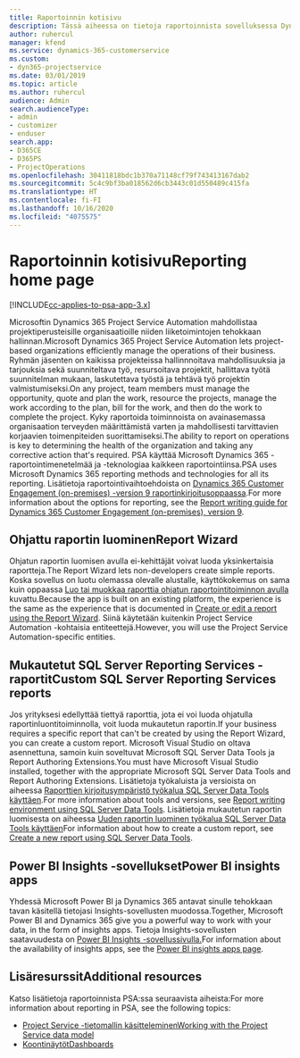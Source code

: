 ```yaml
---
title: Raportoinnin kotisivu
description: Tässä aiheessa on tietoja raportoinnista sovelluksessa Dynamics 365 Project Service Automation.
author: ruhercul
manager: kfend
ms.service: dynamics-365-customerservice
ms.custom:
- dyn365-projectservice
ms.date: 03/01/2019
ms.topic: article
ms.author: ruhercul
audience: Admin
search.audienceType:
- admin
- customizer
- enduser
search.app:
- D365CE
- D365PS
- ProjectOperations
ms.openlocfilehash: 30411818bdc1b370a71148cf79f743413167dab2
ms.sourcegitcommit: 5c4c9bf3ba018562d6cb3443c01d550489c415fa
ms.translationtype: HT
ms.contentlocale: fi-FI
ms.lasthandoff: 10/16/2020
ms.locfileid: "4075575"
---
```

# <a name="reporting-home-page"></a><span data-ttu-id="0c077-103">Raportoinnin kotisivu</span><span class="sxs-lookup"><span data-stu-id="0c077-103">Reporting home page</span></span>

[!INCLUDE[cc-applies-to-psa-app-3.x](../includes/cc-applies-to-psa-app-3x.md)]

<span data-ttu-id="0c077-104">Microsoftin Dynamics 365 Project Service Automation mahdollistaa projektiperusteisille organisaatioille niiden liiketoimintojen tehokkaan hallinnan.</span><span class="sxs-lookup"><span data-stu-id="0c077-104">Microsoft Dynamics 365 Project Service Automation lets project-based organizations efficiently manage the operations of their business.</span></span> <span data-ttu-id="0c077-105">Ryhmän jäsenten on kaikissa projekteissa hallinnnoitava mahdollisuuksia ja tarjouksia sekä suunniteltava työ, resursoitava projektit, hallittava työtä suunnitelman mukaan, laskutettava työstä ja tehtävä työ projektin valmistumiseksi.</span><span class="sxs-lookup"><span data-stu-id="0c077-105">On any project, team members must manage the opportunity, quote and plan the work, resource the projects, manage the work according to the plan, bill for the work, and then do the work to complete the project.</span></span> <span data-ttu-id="0c077-106">Kyky raportoida toiminnoista on avainasemassa organisaation terveyden määrittämistä varten ja mahdollisesti tarvittavien korjaavien toimenpiteiden suorittamiseksi.</span><span class="sxs-lookup"><span data-stu-id="0c077-106">The ability to report on operations is key to determining the health of the organization and taking any corrective action that's required.</span></span> <span data-ttu-id="0c077-107">PSA käyttää Microsoft Dynamics 365 -raportointimenetelmää ja -teknologiaa kaikkeen raportointiinsa.</span><span class="sxs-lookup"><span data-stu-id="0c077-107">PSA uses Microsoft Dynamics 365 reporting methods and technologies for all its reporting.</span></span> <span data-ttu-id="0c077-108">Lisätietoja raportointivaihtoehdoista on [Dynamics 365 Customer Engagement (on-premises) -version 9 raportinkirjoitusoppaassa](https://docs.microsoft.com/dynamics365/customerengagement/on-premises/analytics/reporting-analytics-with-dynamics-365).</span><span class="sxs-lookup"><span data-stu-id="0c077-108">For more information about the options for reporting, see the [Report writing guide for Dynamics 365 Customer Engagement (on-premises), version 9](https://docs.microsoft.com/dynamics365/customerengagement/on-premises/analytics/reporting-analytics-with-dynamics-365).</span></span>

## <a name="report-wizard"></a><span data-ttu-id="0c077-109">Ohjattu raportin luominen</span><span class="sxs-lookup"><span data-stu-id="0c077-109">Report Wizard</span></span>

<span data-ttu-id="0c077-110">Ohjatun raportin luomisen avulla ei-kehittäjät voivat luoda yksinkertaisia raportteja.</span><span class="sxs-lookup"><span data-stu-id="0c077-110">The Report Wizard lets non-developers create simple reports.</span></span> <span data-ttu-id="0c077-111">Koska sovellus on luotu olemassa olevalle alustalle, käyttökokemus on sama kuin oppaassa [Luo tai muokkaa raporttia ohjatun raportointitoiminnon avulla](https://docs.microsoft.com/dynamics365/customerengagement/on-premises/basics/create-edit-copy-report-wizard) kuvattu.</span><span class="sxs-lookup"><span data-stu-id="0c077-111">Because the app is built on an existing platform, the experience is the same as the experience that is documented in [Create or edit a report using the Report Wizard](https://docs.microsoft.com/dynamics365/customerengagement/on-premises/basics/create-edit-copy-report-wizard).</span></span> <span data-ttu-id="0c077-112">Siinä käytetään kuitenkin Project Service Automation -kohtaisia entiteettejä.</span><span class="sxs-lookup"><span data-stu-id="0c077-112">However, you will use the Project Service Automation-specific entities.</span></span>

## <a name="custom-sql-server-reporting-services-reports"></a><span data-ttu-id="0c077-113">Mukautetut SQL Server Reporting Services -raportit</span><span class="sxs-lookup"><span data-stu-id="0c077-113">Custom SQL Server Reporting Services reports</span></span>

<span data-ttu-id="0c077-114">Jos yrityksesi edellyttää tiettyä raporttia, jota ei voi luoda ohjatulla raportinluontitoiminnolla, voit luoda mukautetun raportin.</span><span class="sxs-lookup"><span data-stu-id="0c077-114">If your business requires a specific report that can't be created by using the Report Wizard, you can create a custom report.</span></span> <span data-ttu-id="0c077-115">Microsoft Visual Studio on oltava asennettuna, samoin kuin soveltuvat Microsoft SQL Server Data Tools ja Report Authoring Extensions.</span><span class="sxs-lookup"><span data-stu-id="0c077-115">You must have Microsoft Visual Studio installed, together with the appropriate Microsoft SQL Server Data Tools and Report Authoring Extensions.</span></span> <span data-ttu-id="0c077-116">Lisätietoja työkaluista ja versioista on aiheessa [Raporttien kirjoitusympäristö työkalua SQL Server Data Tools käyttäen](https://docs.microsoft.com/dynamics365/customerengagement/on-premises/analytics/report-writing-environment-using-sql-server-data-tools).</span><span class="sxs-lookup"><span data-stu-id="0c077-116">For more information about tools and versions, see [Report writing environment using SQL Server Data Tools](https://docs.microsoft.com/dynamics365/customerengagement/on-premises/analytics/report-writing-environment-using-sql-server-data-tools).</span></span> <span data-ttu-id="0c077-117">Lisätietoja mukautetun raportin luomisesta on aiheessa [Uuden raportin luominen työkalua SQL Server Data Tools käyttäen](https://docs.microsoft.com/dynamics365/customerengagement/on-premises/analytics/create-a-new-report-using-sql-server-data-tools)</span><span class="sxs-lookup"><span data-stu-id="0c077-117">For information about how to create a custom report, see [Create a new report using SQL Server Data Tools](https://docs.microsoft.com/dynamics365/customerengagement/on-premises/analytics/create-a-new-report-using-sql-server-data-tools).</span></span>

## <a name="power-bi-insights-apps"></a><span data-ttu-id="0c077-118">Power BI Insights -sovellukset</span><span class="sxs-lookup"><span data-stu-id="0c077-118">Power BI insights apps</span></span>

<span data-ttu-id="0c077-119">Yhdessä Microsoft Power BI ja Dynamics 365 antavat sinulle tehokkaan tavan käsitellä tietojasi Insights-sovellusten muodossa.</span><span class="sxs-lookup"><span data-stu-id="0c077-119">Together, Microsoft Power BI and Dynamics 365 give you a powerful way to work with your data, in the form of insights apps.</span></span> <span data-ttu-id="0c077-120">Tietoja Insights-sovellusten saatavuudesta on [Power BI Insights -sovellussivulla.](https://powerbi.microsoft.com/power-bi-insights-apps/)</span><span class="sxs-lookup"><span data-stu-id="0c077-120">For information about the availability of insights apps, see the [Power BI insights apps page](https://powerbi.microsoft.com/power-bi-insights-apps/).</span></span>


## <a name="additional-resources"></a><span data-ttu-id="0c077-121">Lisäresurssit</span><span class="sxs-lookup"><span data-stu-id="0c077-121">Additional resources</span></span>
<span data-ttu-id="0c077-122">Katso lisätietoja raportoinnista PSA:ssa seuraavista aiheista:</span><span class="sxs-lookup"><span data-stu-id="0c077-122">For more information about reporting in PSA, see the following topics:</span></span>

- [<span data-ttu-id="0c077-123">Project Service -tietomallin käsitteleminen</span><span class="sxs-lookup"><span data-stu-id="0c077-123">Working with the Project Service data model</span></span>](reports-working-project-service-data-model.md)
- [<span data-ttu-id="0c077-124">Koontinäytöt</span><span class="sxs-lookup"><span data-stu-id="0c077-124">Dashboards</span></span>](reports-dashboards.md)

